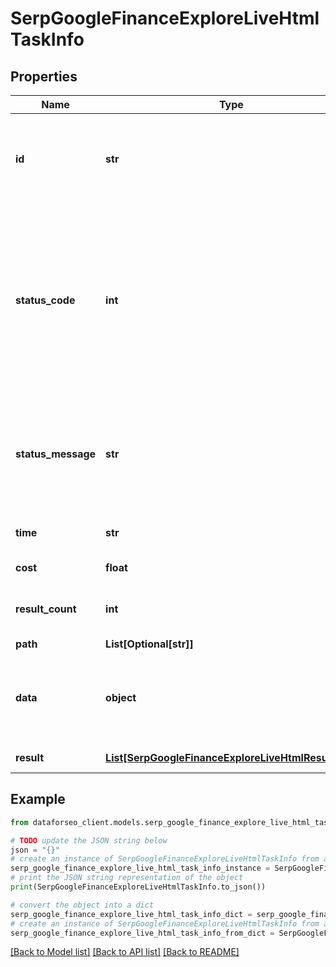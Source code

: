 # SerpGoogleFinanceExploreLiveHtmlTaskInfo


## Properties

Name | Type | Description | Notes
------------ | ------------- | ------------- | -------------
**id** | **str** | task identifier unique task identifier in our system in the UUID format | [optional] 
**status_code** | **int** | status code of the task generated by DataForSEO, can be within the following range: 10000-60000 you can find the full list of the response codes here | [optional] 
**status_message** | **str** | informational message of the task you can find the full list of general informational messages here | [optional] 
**time** | **str** | execution time, seconds | [optional] 
**cost** | **float** | total tasks cost, USD | [optional] 
**result_count** | **int** | number of elements in the result array | [optional] 
**path** | **List[Optional[str]]** | URL path | [optional] 
**data** | **object** | contains the same parameters that you specified in the POST request | [optional] 
**result** | [**List[SerpGoogleFinanceExploreLiveHtmlResultInfo]**](SerpGoogleFinanceExploreLiveHtmlResultInfo.md) | array of results | [optional] 

## Example

```python
from dataforseo_client.models.serp_google_finance_explore_live_html_task_info import SerpGoogleFinanceExploreLiveHtmlTaskInfo

# TODO update the JSON string below
json = "{}"
# create an instance of SerpGoogleFinanceExploreLiveHtmlTaskInfo from a JSON string
serp_google_finance_explore_live_html_task_info_instance = SerpGoogleFinanceExploreLiveHtmlTaskInfo.from_json(json)
# print the JSON string representation of the object
print(SerpGoogleFinanceExploreLiveHtmlTaskInfo.to_json())

# convert the object into a dict
serp_google_finance_explore_live_html_task_info_dict = serp_google_finance_explore_live_html_task_info_instance.to_dict()
# create an instance of SerpGoogleFinanceExploreLiveHtmlTaskInfo from a dict
serp_google_finance_explore_live_html_task_info_from_dict = SerpGoogleFinanceExploreLiveHtmlTaskInfo.from_dict(serp_google_finance_explore_live_html_task_info_dict)
```
[[Back to Model list]](../README.md#documentation-for-models) [[Back to API list]](../README.md#documentation-for-api-endpoints) [[Back to README]](../README.md)


